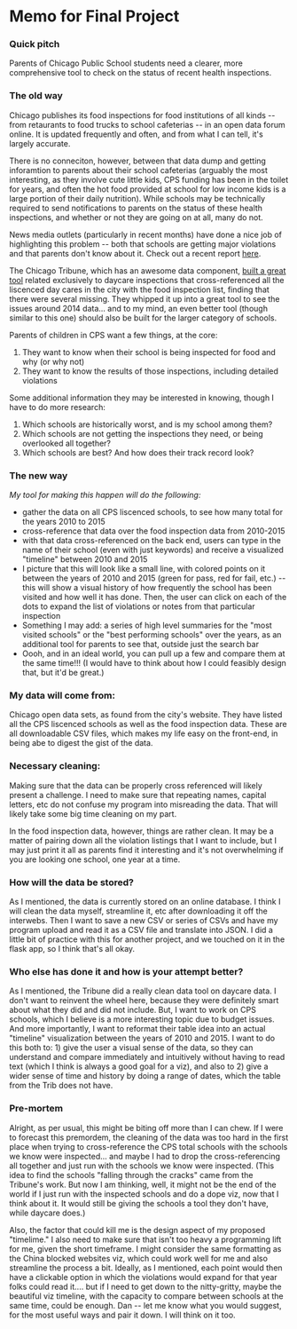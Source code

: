 # Memo for Final Project

### Quick pitch

Parents of Chicago Public School students need a clearer, more comprehensive tool to check on the status of recent health inspections.

### The old way

Chicago publishes its food inspections for food institutions of all kinds -- from retaurants to food trucks to school cafeterias -- in an open data forum online. It is updated frequently and often, and from what I can tell, it's largely accurate. 

There is no conneciton, however, between that data dump and getting inforamtion to parents about their school cafeterias (arguably the most interesting, as they involve cute little kids, CPS funding has been in the toilet for years, and often the hot food provided at school for low income kids is a large portion of their daily nutrition). While schools may be technically required to send notifications to parents on the status of these health inspections, and whether or not they are going on at all, many do not. 

News media outlets (particularly in recent months) have done a nice job of highlighting this problem -- both that schools are getting major violations and that parents don't know about it. Check out a recent report [here](http://chicago.cbslocal.com/2015/02/09/2-investigators-more-failed-food-inspections-at-schools/). 

The Chicago Tribune, which has an awesome data component, [built a great tool](http://www.chicagotribune.com/ct-chicago-daycare-food-service-inspections-20150514-htmlstory.html) related exclusively to daycare inspections that cross-referenced all the liscenced day cares in the city with the food inspection list, finding that there were several missing. They whipped it up into a great tool to see the issues around 2014 data... and to my mind, an even better tool (though similar to this one) should also be built for the larger category of schools. 

Parents of children in CPS want a few things, at the core: 
1. They want to know when their school is being inspected for food and why (or why not)
2. They want to know the results of those inspections, including detailed violations

Some additional information they may be interested in knowing, though I have to do more research:
1. Which schools are historically worst, and is my school among them?
2. Which schools are not getting the inspections they need, or being overlooked all together?
3. Which schools are best? And how does their track record look?

### The new way

_My tool for making this happen will do the following:_
- gather the data on all CPS liscenced schools, to see how many total for the years 2010 to 2015
- cross-reference that data over the food inspection data from 2010-2015
- with that data cross-referenced on the back end, users can type in the name of their school (even with just keywords) and receive a visualized "timeline" between 2010 and 2015
- I picture that this will look like a small line, with colored points on it between the years of 2010 and 2015 (green for pass, red for fail, etc.) -- this will show a visual history of how frequently the school has been visited and how well it has done. Then, the user can click on each of the dots to expand the list of violations or notes from that particular inspection
- Something I may add: a series of high level summaries for the "most visited schools" or the "best performing schools" over the years, as an additional tool for parents to see that, outside just the search bar
- Oooh, and in an ideal world, you can pull up a few and compare them at the same time!!! (I would have to think about how I could feasibly design that, but it'd be great.)

### My data will come from:
Chicago open data sets, as found from the city's website. They have listed all the CPS liscenced schools as well as the food inspection data. These are all downloadable CSV files, which makes my life easy on the front-end, in being abe to digest the gist of the data.

### Necessary cleaning:
Making sure that the data can be properly cross referenced will likely present a challenge. I need to make sure that repeating names, capital letters, etc do not confuse my program into misreading the data. That will likely take some big time cleaning on my part. 

In the food inspection data, however, things are rather clean. It may be a matter of pairing down all the violation listings that I want to include, but I may just print it all as parents find it interesting and it's not overwhelming if you are looking one school, one year at a time.

### How will the data be stored?
As I mentioned, the data is currently stored on an online database. I think I will clean the data myself, streamline it, etc after downloading it off the interwebs. Then I want to save a new CSV or series of CSVs and have my program upload and read it as a CSV file and translate into JSON. I did a little bit of practice with this for another project, and we touched on it in the flask app, so I think that's all okay.

### Who else has done it and how is your attempt better?

As I mentioned, the Tribune did a really clean data tool on daycare data. I don't want to reinvent the wheel here, because they were definitely smart about what they did and did not include. But, I want to work on CPS schools, which I believe is a more interesting topic due to budget issues. And more importantly, I want to reformat their table idea into an actual "timeline" visualization between the years of 2010 and 2015. I want to do this both to: 1) give the user a visual sense of the data, so they can understand and compare immediately and intuitively without having to read text (which I think is always a good goal for a viz), and also to 2) give a wider sense of time and history by doing a range of dates, which the table from the Trib does not have. 

### Pre-mortem

Alright, as per usual, this might be biting off more than I can chew. If I were to forecast this premordem, the cleaning of the data was too hard in the first place when trying to cross-reference the CPS total schools with the schools we know were inspected... and maybe I had to drop the cross-referencing all together and just run with the schools we know were inspected. (This idea to find the schools "falling through the cracks" came from the Tribune's work. But now I am thinking, well, it might not be the end of the world if I just run with the inspected schools and do a dope viz, now that I think about it. It would still be giving the schools a tool they don't have, while daycare does.) 

Also, the factor that could kill me is the design aspect of my proposed "timelime." I also need to make sure that isn't too heavy a programming lift for me, given the short timeframe. I might consider the same formatting as the China blocked websites viz, which could work well for me and also streamline the process a bit. Ideally, as I mentioned, each point would then have a clickable option in which the violations would expand for that year folks could read it.... but if I need to get down to the nitty-gritty, maybe the beautiful viz timeline, with the capacity to compare between schools at the same time, could be enough. 
Dan -- let me know what you would suggest, for the most useful ways and pair it down. I will think on it too.
